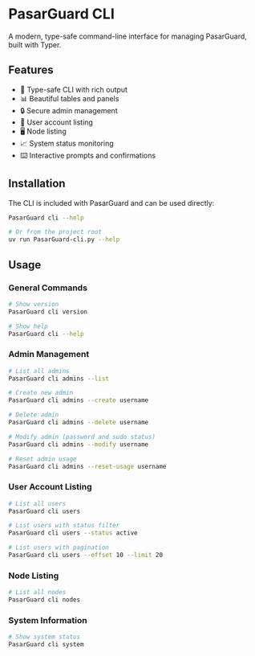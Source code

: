 # PasarGuard CLI

A modern, type-safe command-line interface for managing PasarGuard, built with Typer.

## Features

-   🎯 Type-safe CLI with rich output
-   📊 Beautiful tables and panels
-   🔒 Secure admin management
-   👥 User account listing
-   🖥️ Node listing
-   📈 System status monitoring
-   ⌨️ Interactive prompts and confirmations

## Installation

The CLI is included with PasarGuard and can be used directly:

```bash
PasarGuard cli --help

# Or from the project root
uv run PasarGuard-cli.py --help
```

## Usage

### General Commands

```bash
# Show version
PasarGuard cli version

# Show help
PasarGuard cli --help
```

### Admin Management

```bash
# List all admins
PasarGuard cli admins --list

# Create new admin
PasarGuard cli admins --create username

# Delete admin
PasarGuard cli admins --delete username

# Modify admin (password and sudo status)
PasarGuard cli admins --modify username

# Reset admin usage
PasarGuard cli admins --reset-usage username
```

### User Account Listing

```bash
# List all users
PasarGuard cli users

# List users with status filter
PasarGuard cli users --status active

# List users with pagination
PasarGuard cli users --offset 10 --limit 20
```

### Node Listing

```bash
# List all nodes
PasarGuard cli nodes
```

### System Information

```bash
# Show system status
PasarGuard cli system
```
